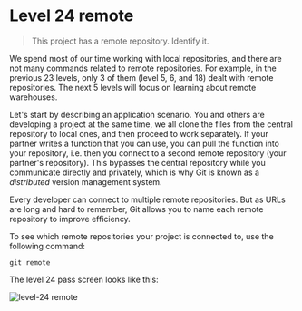 
# Level 24 remote

> This project has a remote repository. Identify it.

We spend most of our time working with local repositories, and there are not many commands related to remote repositories. For example, in the previous 23 levels, only 3 of them (level 5, 6, and 18) dealt with remote repositories. The next 5 levels will focus on learning about remote warehouses.

Let's start by describing an application scenario. You and others are developing a project at the same time, we all clone the files from the central repository to local ones, and then proceed to work separately. If your partner writes a function that you can use, you can pull the function into your repository, i.e. then you connect to a second remote repository (your partner's repository). This bypasses the central repository while you communicate directly and privately, which is why Git is known as a *distributed* version management system.

Every developer can connect to multiple remote repositories. But as URLs are long and hard to remember, Git allows you to name each remote repository to improve efficiency.

To see which remote repositories your project is connected to, use the following command:

```shell
git remote
```

The level 24 pass screen looks like this:

![level-24 remote](images/level-24-remote.png)
